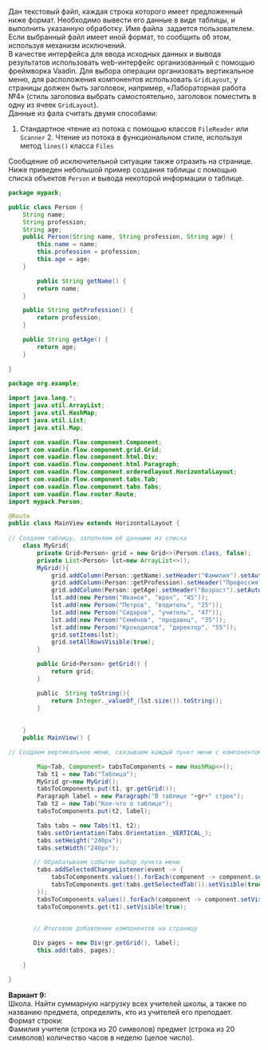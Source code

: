 Дан текстовый файл, каждая строка которого имеет предложенный ниже формат. Необходимо вывести его данные в виде таблицы, и выполнить указанную обработку. Имя файла  задается пользователем. Если выбранный файл имеет иной формат, то сообщить об этом, используя механизм исключений.  
В качестве интерфейса для ввода исходных данных и вывода результатов использовать web-интерфейс организованный с помощью фреймворка Vaadin. Для выбора операции организовать вертикальное меню, для расположения компонентов использовать `GridLayout`, у страницы должен быть заголовок, например, «Лабораторная работа №4» (стиль заголовка выбрать самостоятельно, заголовок поместить в одну из ячеек `GridLayout`).  
Данные из фала считать двумя способами:
1. Стандартное чтение из потока с помощью классов `FileReader` или `Scanner`
2. Чтение из потока в функциональном стиле, используя метод `lines()` класса `Files`
  
Сообщение об исключительной ситуации также отразить на странице.  
Ниже приведен небольшой пример создания таблицы с помощью списка объектов `Person` и вывода некоторой информации о таблице.  
```java
package mypack;

public class Person {  
    String name;  
    String profession;  
    String age;
    public Person(String name, String profession, String age) {
        this.name = name;
        this.profession = profession;
        this.age = age;  
    }

        public String getName() {
        return name;  
    }

    public String getProfession() {
        return profession;  
    }

    public String getAge() {
        return age;  
    }  
  
}
```
  
```java
package org.example;

import java.lang.*;
import java.util.ArrayList;
import java.util.HashMap;
import java.util.List;
import java.util.Map;

import com.vaadin.flow.component.Component;
import com.vaadin.flow.component.grid.Grid;
import com.vaadin.flow.component.html.Div;
import com.vaadin.flow.component.html.Paragraph;
import com.vaadin.flow.component.orderedlayout.HorizontalLayout;
import com.vaadin.flow.component.tabs.Tab;
import com.vaadin.flow.component.tabs.Tabs;
import com.vaadin.flow.router.Route;
import mypack.Person;

@Route
public class MainView extends HorizontalLayout {  
  
// Создаем таблицу, заполняем её данными из списка
    class MyGrid{
        private Grid<Person> grid = new Grid<>(Person.class, false);
        private List<Person> lst=new ArrayList<>();
        MyGrid(){
            grid.addColumn(Person::getName).setHeader("Фамилия").setAutoWidth(true);
            grid.addColumn(Person::getProfession).setHeader("Профессия").setAutoWidth(true);
            grid.addColumn(Person::getAge).setHeader("Возраст").setAutoWidth(true);
            lst.add(new Person("Иванов", "врач", "45"));
            lst.add(new Person("Петров", "водитель", "25"));
            lst.add(new Person("Сидоров", "учитель", "47"));
            lst.add(new Person("Семёнов", "продавец", "35"));
            lst.add(new Person("Крокодилов", "директор", "55"));
            grid.setItems(lst);
            grid.setAllRowsVisible(true);  
        }

        public Grid<Person> getGrid() {
            return grid;  
        }

        public  String toString(){
            return Integer._valueOf_(lst.size()).toString();  
        }  
  
  
    }
    public MainView() {

// Создаем вертикальное меню, связываем каждый пункт меню с компонентом

        Map<Tab, Component> tabsToComponents = new HashMap<>();
        Tab t1 = new Tab("Таблица");
        MyGrid gr=new MyGrid();
        tabsToComponents.put(t1, gr.getGrid());
        Paragraph label = new Paragraph("В таблице "+gr+" строк");
        Tab t2 = new Tab("Кое-что о таблице");
        tabsToComponents.put(t2, label);

        Tabs tabs = new Tabs(t1, t2);
        tabs.setOrientation(Tabs.Orientation._VERTICAL_);
        tabs.setHeight("240px");
        tabs.setWidth("240px");

       // Обрабатываем событие выбор пункта меню
        tabs.addSelectedChangeListener(event -> {
            tabsToComponents.values().forEach(component -> component.setVisible(false));
            tabsToComponents.get(tabs.getSelectedTab()).setVisible(true);  
        });  
        tabsToComponents.values().forEach(component -> component.setVisible(false));  
        tabsToComponents.get(t1).setVisible(true);
       

       // Итоговое добавление компонентов на страницу

       Div pages = new Div(gr.getGrid(), label);
        this.add(tabs, pages);  
  
    }

}
```
**Вариант 9:**  
Школа. Найти суммарную нагрузку всех учителей школы, а также по названию предмета, определить, кто из учителей его преподает.  
Формат строки:  
Фамилия учителя (строка из 20 символов) предмет (строка из 20 символов) количество часов в неделю (целое число).